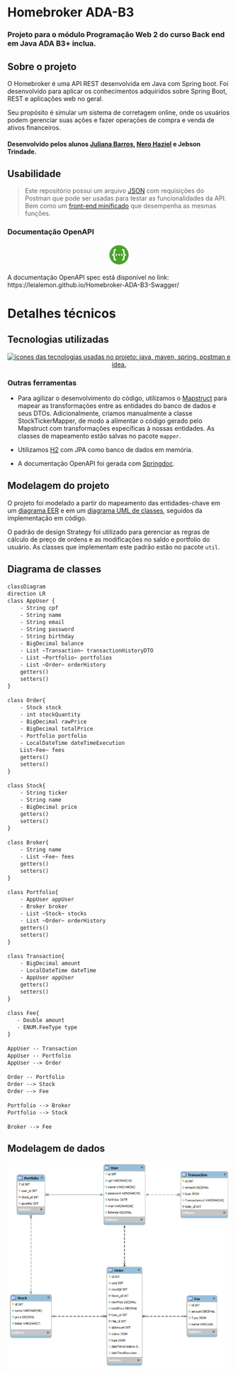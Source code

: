 # Homebroker ADA-B3
### Projeto para o módulo Programação Web 2 do curso Back end em Java ADA B3+ inclua.

## Sobre o projeto

O Homebroker é uma API REST desenvolvida em Java com Spring boot. Foi desenvolvido para aplicar os conhecimentos adquiridos sobre Spring Boot, REST e aplicações web no geral.

Seu propósito é simular um sistema de corretagem online, onde os usuários podem gerenciar suas ações e fazer operações de compra e venda de ativos financeiros.

#### Desenvolvido pelos alunos [Juliana Barros](https://github.com/leialemon), [Nero Haziel](https://github.com/HepoHB) e Jebson Trindade.

## Usabilidade

> Este repositório possui um arquivo [JSON](Homebroker.postman_collection.json) com requisições do Postman que pode ser usadas para testar as funcionalidades da API. Bem como um [front-end minificado](miniFront) que desempenha as mesmas funções.

### Documentação OpenAPI 
<p align="center">
<img  width="50" height="50" src="./README-contents/swagger.png" alt="Ícone swagger"> 
</p>
<p> A documentação OpenAPI spec está disponível no link: https://leialemon.github.io/Homebroker-ADA-B3-Swagger/</p>


# Detalhes técnicos

## Tecnologias utilizadas
<p align="center">
    <a href="https://skillicons.dev">
        <img src="https://skillicons.dev/icons?i=java,maven,spring,hibernate,postman,idea" alt="ícones das tecnologias usadas no projeto: java, maven, spring, postman e idea.">
    </a>
</p>

### Outras ferramentas

- Para agilizar o desenvolvimento do código, utilizamos o [Mapstruct](https://mapstruct.org/) para mapear as transformações entre as entidades do banco de dados e seus DTOs. Adicionalmente, criamos manualmente a classe StockTickerMapper, de modo a alimentar o código gerado pelo Mapstruct com transformações específicas à nossas entidades. As classes de mapeamento estão salvas no pacote `mapper`.

- Utilizamos [H2](https://www.h2database.com/html/main.html) com JPA como banco de dados em memória.

- A documentação OpenAPI foi gerada com [Springdoc](https://springdoc.org/).


## Modelagem do projeto

O projeto foi modelado a partir do mapeamento das entidades-chave em um [diagrama EER](https://github.com/leialemon/Ada-Homebroker?tab=readme-ov-file#modelagem-de-dados) e em um [diagrama UML de classes](https://github.com/leialemon/Ada-Homebroker/blob/main/README.md#diagrama-de-classes), seguidos da implementação em código.

O padrão de design Strategy foi utilizado para gerenciar as regras de cálculo de preço de ordens e as modificações no saldo e portfolio do usuário. As classes que implementam este padrão estão no pacote `util`.

## Diagrama de classes 

```mermaid
classDiagram
direction LR
class AppUser {
    - String cpf 
    - String name
    - String email
    - String password
    - String birthday
    - BigDecimal balance
    - List ~Transaction~ transactionHistoryDTO
    - List ~Portfolio~ portfolios
    - List ~Order~ orderHistory
    getters()
    setters()
}

class Order{
    - Stock stock
    - int stockQuantity
    - BigDecimal rawPrice
    - BigDecimal totalPrice
    - Portfolio portfolio
    - LocalDateTime dateTimeExecution
    List~Fee~ fees
    getters()
    setters()
}

class Stock{
    - String ticker
    - String name
    - BigDecimal price
    getters()
    setters()
}

class Broker{
    - String name
    - List ~Fee~ fees
    getters()
    setters()
}

class Portfolio{
    - AppUser appUser
    - Broker broker
    - List ~Stock~ stocks
    - List ~Order~ orderHistory
    getters()
    setters()
}

class Transaction{
    - BigDecimal amount
    - LocalDateTime dateTime
    - AppUser appUser
    getters()
    setters()
}

class Fee{
   - Double amount
   - ENUM.FeeType type
}

AppUser -- Transaction
AppUser -- Portfolio
AppUser --> Order

Order -- Portfolio
Order --> Stock
Order --> Fee

Portfolio --> Broker
Portfolio --> Stock

Broker --> Fee
```

## Modelagem de dados

<p align="center">
    <img src="README-contents/EERProjetoADAB3.png">    
</p>

